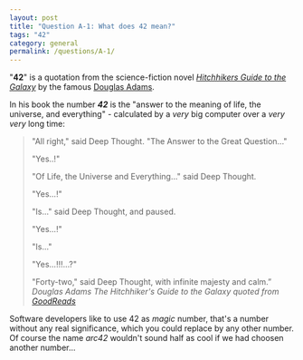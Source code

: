 ```yaml
---
layout: post
title: "Question A-1: What does 42 mean?"
tags: "42"
category: general
permalink: /questions/A-1/
---
```


"**42**" is a quotation from the science-fiction novel
[_Hitchhikers Guide to the Galaxy_](https://en.wikipedia.org/wiki/Phrases_from_The_Hitchhiker's_Guide_to_the_Galaxy) by the famous [Douglas Adams](https://www.theguardian.com/books/2011/feb/03/douglas-adams-42-hitchhiker).

In his book the number _**42**_ is the "answer to the meaning of life, the universe, and everything" - calculated by a _very_ big computer over a _very very_ long time:


>"All right," said Deep Thought. "The Answer to the Great Question..."
>
>"Yes..!"
>
>"Of Life, the Universe and Everything..." said Deep Thought.
>
>"Yes...!"
>
>"Is..." said Deep Thought, and paused.
>
>"Yes...!"
>
>"Is..."
>
>"Yes...!!!...?"
>
>"Forty-two," said Deep Thought, with infinite majesty and calm.”
 <cite>Douglas Adams</cite>
 <cite>The Hitchhiker's Guide to the Galaxy</cite>
 <cite>quoted from [GoodReads](https://www.goodreads.com/quotes/tag/42)</cite>

Software developers like to use 42 as _magic_ number, that's a number without any real significance, which you could replace by any other number. Of course the name _arc42_ wouldn't sound half as cool if we had choosen another number...
